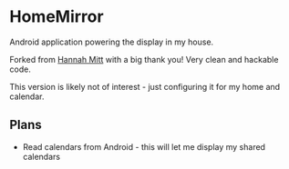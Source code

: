 # HomeMirror
Android application powering the display in my house.

Forked from [Hannah Mitt](https://github.com/HannahMitt/HomeMirror) with a big thank you! Very clean
and hackable code.

This version is likely not of interest - just configuring it for my home and calendar.

## Plans

* Read calendars from Android - this will let me display my shared calendars

